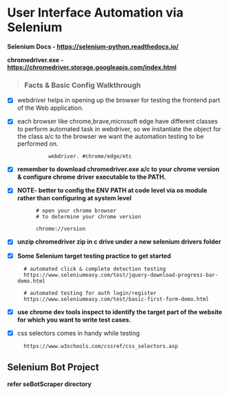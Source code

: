 # User Interface Automation via Selenium

**Selenium Docs - https://selenium-python.readthedocs.io/**

**chromedriver.exe - https://chromedriver.storage.googleapis.com/index.html** 

> ### Facts & Basic Config Walkthrough

- [x] webdriver helps in opening up the browser for testing the frontend part of the Web application.
- [x] each browser like chrome,brave,microsoft edge have different classes to perform automated task in webdriver, so we
instantiate the object for the class a/c to the browser we want the automation testing to be performed on.
                
                webdriver. #chrome/edge/etc

- [x] **remember to download chromedriver.exe a/c to your chrome version & configure chrome driver executable to the PATH.**
- [x] **NOTE- better to config the ENV PATH at code level via os module rather than configuring at system level**
            
            # open your chrome browser
            # to determine your chrome version
            
            chrome://version
            
- [x] **unzip chromedriver zip in c drive under a new selenium drivers folder**

- [x] **Some Selenium target testing practice to get started**
        
        # automated click & complete detection testing
        https://www.seleniumeasy.com/test/jquery-download-progress-bar-demo.html
        
        # automated testing for auth login/register
        https://www.seleniumeasy.com/test/basic-first-form-demo.html
        
- [x] **use chrome dev tools inspect to identify the target part of the website for which you want to write test cases.**
- [x] css selectors comes in handy while testing
        
        https://www.w3schools.com/cssref/css_selectors.asp 
 
## Selenium Bot Project
**refer seBotScraper directory**